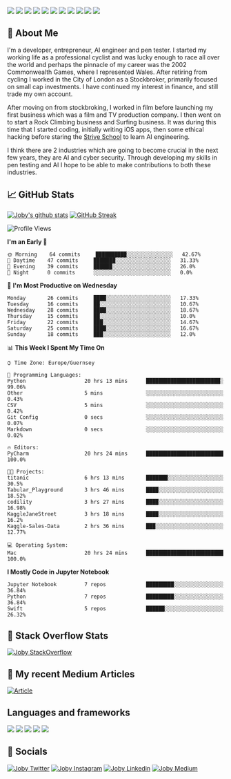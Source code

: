 ![](https://img.shields.io/badge/iOS-000000?style=for-the-badge&logo=ios&logoColor=white)
![](https://img.shields.io/badge/Python-3776AB?style=for-the-badge&logo=python&logoColor=white)
![](https://img.shields.io/badge/Swift-FA7343?style=for-the-badge&logo=swift&logoColor=white)
![](https://img.shields.io/badge/Bootstrap-563D7C?style=for-the-badge&logo=bootstrap&logoColor=white)
![](https://img.shields.io/badge/MongoDB-4EA94B?style=for-the-badge&logo=mongodb&logoColor=white)
![](https://img.shields.io/badge/Heroku-430098?style=for-the-badge&logo=heroku&logoColor=white)
[![](https://img.shields.io/badge/Stack_Overflow-FE7A16?style=for-the-badge&logo=stack-overflow&logoColor=white)](https://stackoverflow.com/users/7301801/joby)
[![](https://img.shields.io/badge/LinkedIn-0077B5?style=for-the-badge&logo=linkedin&logoColor=white)](https://www.linkedin.com/in/jobyi/)
[![](https://img.shields.io/badge/Twitter-1DA1F2?style=for-the-badge&logo=twitter&logoColor=white)](https://twitter.com/Jobyid)
[![](https://img.shields.io/badge/Instagram-E4405F?style=for-the-badge&logo=instagram&logoColor=white)](https://www.instagram.com/jobyid/)
[![](https://img.shields.io/badge/Medium-12100E?style=for-the-badge&logo=medium&logoColor=white)](https://jobyid.medium.com)

## &#x1f; About Me

I'm a developer, entrepreneur, AI engineer and pen tester.
I started my working life as a professional cyclist and was lucky enough to race all over the world and perhaps the pinnacle of my career was the 2002 Commonwealth Games, where I represented Wales.
After retiring from cycling I worked in the City of London as a Stockbroker, primarily focused on small cap investments. I have continued my interest in finance, and still trade my own account.

After moving on from stockbroking, I worked in film before launching my first business which was a film and TV production company. I then went on to start a Rock Climbing business and Surfing business. It was during this time that I started coding, initially writing iOS apps, then some ethical hacking before staring the [Strive School](https://strive.school) to learn AI engineering. 

I think there are 2 industries which are going to become crucial in the next few years, they are AI and cyber security. Through developing my skills in pen testing and AI I hope to be able to make contributions to both these industries. 

## &#x1f4c8; GitHub Stats

[![Joby's github stats](https://github-readme-stats.vercel.app/api?username=jobyid&count_private=true&show_icons=true&theme=radical)](https://github.com/anuraghazra/github-readme-stats) [![GitHub Streak](https://github-readme-streak-stats.herokuapp.com/?user=jobyid&theme=dark)](https://github.com/DenverCoder1/github-readme-streak-stats)

<!--START_SECTION:waka-->
![Profile Views](http://img.shields.io/badge/Profile%20Views-10-blue)

**I'm an Early 🐤** 

```text
🌞 Morning    64 commits     ██████████░░░░░░░░░░░░░░░   42.67% 
🌆 Daytime    47 commits     ███████░░░░░░░░░░░░░░░░░░   31.33% 
🌃 Evening    39 commits     ██████░░░░░░░░░░░░░░░░░░░   26.0% 
🌙 Night      0 commits      ░░░░░░░░░░░░░░░░░░░░░░░░░   0.0%

```
📅 **I'm Most Productive on Wednesday** 

```text
Monday       26 commits     ████░░░░░░░░░░░░░░░░░░░░░   17.33% 
Tuesday      16 commits     ██░░░░░░░░░░░░░░░░░░░░░░░   10.67% 
Wednesday    28 commits     ████░░░░░░░░░░░░░░░░░░░░░   18.67% 
Thursday     15 commits     ██░░░░░░░░░░░░░░░░░░░░░░░   10.0% 
Friday       22 commits     ███░░░░░░░░░░░░░░░░░░░░░░   14.67% 
Saturday     25 commits     ████░░░░░░░░░░░░░░░░░░░░░   16.67% 
Sunday       18 commits     ███░░░░░░░░░░░░░░░░░░░░░░   12.0%

```


📊 **This Week I Spent My Time On** 

```text
⌚︎ Time Zone: Europe/Guernsey

💬 Programming Languages: 
Python                   20 hrs 13 mins      ████████████████████████░   99.06% 
Other                    5 mins              ░░░░░░░░░░░░░░░░░░░░░░░░░   0.43% 
CSV                      5 mins              ░░░░░░░░░░░░░░░░░░░░░░░░░   0.42% 
Git Config               0 secs              ░░░░░░░░░░░░░░░░░░░░░░░░░   0.07% 
Markdown                 0 secs              ░░░░░░░░░░░░░░░░░░░░░░░░░   0.02%

🔥 Editors: 
PyCharm                  20 hrs 24 mins      █████████████████████████   100.0%

🐱‍💻 Projects: 
titanic                  6 hrs 13 mins       ███████░░░░░░░░░░░░░░░░░░   30.5% 
Tabular_Playground       3 hrs 46 mins       ████░░░░░░░░░░░░░░░░░░░░░   18.52% 
codility                 3 hrs 27 mins       ████░░░░░░░░░░░░░░░░░░░░░   16.98% 
KaggleJaneStreet         3 hrs 18 mins       ████░░░░░░░░░░░░░░░░░░░░░   16.2% 
Kaggle-Sales-Data        2 hrs 36 mins       ███░░░░░░░░░░░░░░░░░░░░░░   12.77%

💻 Operating System: 
Mac                      20 hrs 24 mins      █████████████████████████   100.0%

```

**I Mostly Code in Jupyter Notebook** 

```text
Jupyter Notebook         7 repos             █████████░░░░░░░░░░░░░░░░   36.84% 
Python                   7 repos             █████████░░░░░░░░░░░░░░░░   36.84% 
Swift                    5 repos             ██████░░░░░░░░░░░░░░░░░░░   26.32%

```



<!--END_SECTION:waka-->


## &#x1f; Stack Overflow Stats 

[![Joby StackOverflow](https://github-readme-stackoverflow.vercel.app/?userID=7301801&layout=compact)](https://stackoverflow.com/users/7301801/joby)


## &#x1f; My recent Medium Articles
[![Article](https://github-readme-medium-recent-article.vercel.app/medium/@jobyid/0)](https://jobyid.medium.com)
 

## Languages and frameworks
![](https://img.shields.io/badge/iOS-000000?style=for-the-badge&logo=ios&logoColor=white)
![](https://img.shields.io/badge/Python-3776AB?style=for-the-badge&logo=python&logoColor=white)
![](https://img.shields.io/badge/Swift-FA7343?style=for-the-badge&logo=swift&logoColor=white)
![](https://img.shields.io/badge/Bootstrap-563D7C?style=for-the-badge&logo=bootstrap&logoColor=white)
![](https://img.shields.io/badge/MongoDB-4EA94B?style=for-the-badge&logo=mongodb&logoColor=white)


## &#x1f; Socials 
[![Joby Twitter](https://img.shields.io/badge/Twitter-1DA1F2?style=for-the-badge&logo=twitter&logoColor=white)](https://twitter.com/jobyid)
[![Joby Instagram](https://img.shields.io/badge/Instagram-E4405F?style=for-the-badge&logo=instagram&logoColor=white)](https://instagram.com/jobyid)
[![Joby Linkedin](https://img.shields.io/badge/LinkedIn-0077B5?style=for-the-badge&logo=linkedin&logoColor=white)](https://www.linkedin.com/in/jobyi)
[![Joby Medium](https://img.shields.io/badge/Medium-12100E?style=for-the-badge&logo=medium&logoColor=white)](https://jobyid.medium.com)


